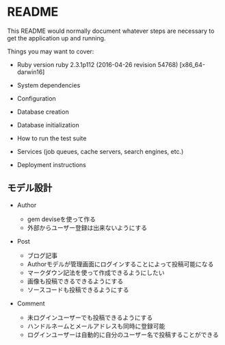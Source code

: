 # README

This README would normally document whatever steps are necessary to get the
application up and running.

Things you may want to cover:

* Ruby version
    ruby 2.3.1p112 (2016-04-26 revision 54768) [x86_64-darwin16]
* System dependencies

* Configuration

* Database creation

* Database initialization

* How to run the test suite

* Services (job queues, cache servers, search engines, etc.)

* Deployment instructions

## モデル設計
- Author
  - gem deviseを使って作る
  - 外部からユーザー登録は出来ないようにする

- Post
  - ブログ記事
  - Authorモデルが管理画面にログインすることによって投稿可能になる
  - マークダウン記法を使って作成できるようにしたい
  - 画像も投稿できるできるようにする
  - ソースコードも投稿できるようにする

- Comment
  - 未ログインユーザーでも投稿できるようにする
  - ハンドルネームとメールアドレスも同時に登録可能
  - ログインユーザーは自動的に自分のユーザー名で投稿することができる
